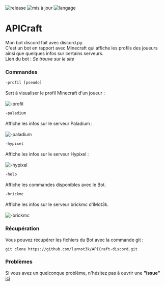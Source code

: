 ![release](https://img.shields.io/badge/version-v1.0%20-blue)
![mis à jour](https://img.shields.io/badge/mis%20%C3%A0%20jour%20%3F-oui-orange)
![langage](https://img.shields.io/badge/fait%20avec-python-yellow) <br />
<h1><strong>APICraft</strong></h1>

Mon bot discord fait avec discord.py.<br />
C'est un bot en rapport avec Minecraft qui affiche les profils des joueurs ainsi que quelques infos sur certains serveurs.<br />
Lien du bot : *Se trouve sur le site*

### Commandes

```-profil [pseudo]```<br /><br />
Sert à visualiser le profil Minecraft d'un joueur :<br /><br />
![-profil](https://user-images.githubusercontent.com/77621024/118692730-a60d3800-b80a-11eb-9869-8407965a0406.png)

 ```-paladium```<br /><br />
 Affiche les infos sur le serveur Paladium :<br /><br />
 ![-paladium](https://user-images.githubusercontent.com/77621024/118692827-c0dfac80-b80a-11eb-93f3-95f675d637a9.png)

```-hypixel```<br /><br />
Affiche les infos sur le serveur Hypixel :<br /><br />
![-hypixel](https://user-images.githubusercontent.com/77621024/118692921-d8b73080-b80a-11eb-81cf-6e4769560010.png)

```-help```<br /><br />
Affiche les commandes disponibles avec le Bot.

```-brickmc```<br /><br />
Affiche les infos sur le serveur brickmc d'iMot3k.<br /><br />
![-brickmc](https://ton.twitter.com/i/ton/data/dm/1398676136524226569/1398676107793207299/748kYmDq.jpg)

### Récupération

Vous pouvez récupérer les fichiers du Bot avec la commande git :

```git clone https://github.com/lurnot3k/APICraft-discord.git```

### Problèmes

Si vous avez un quelconque problème, n'hésitez pas à ouvrir une **"issue"** [ici](https://github.com/lurnot3k/APICraft-discord/issues)
